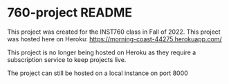 # 760-project README

This project was created for the INST760 class in Fall of 2022. This project was hosted here on Heroku: https://morning-coast-44275.herokuapp.com/

This project is no longer being hosted on Heroku as they require a subscription service to keep projects live.

The project can still be hosted on a local instance on port 8000
